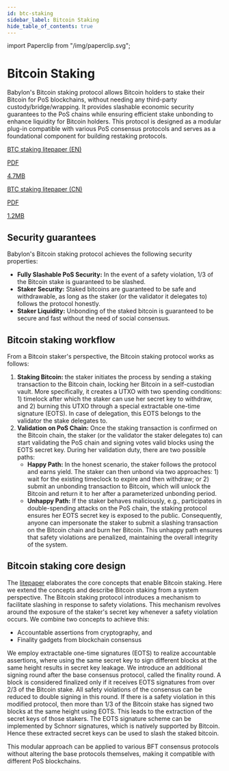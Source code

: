 ```yaml
---
id: btc-staking
sidebar_label: Bitcoin Staking
hide_table_of_contents: true
---
```


import Paperclip from "/img/paperclip.svg";

# Bitcoin Staking

Babylon's Bitcoin staking protocol allows Bitcoin holders to stake their Bitcoin for PoS blockchains, without needing any third-party custody/bridge/wrapping.
It provides slashable economic security guarantees to the PoS chains while ensuring efficient stake unbonding to enhance liquidity for Bitcoin holders.
This protocol is designed as a modular plug-in compatible with various PoS consensus protocols and serves as a foundational component for building restaking protocols.

<div class="pdf-file-banner">
  <a class="link" target="_blank" href="/papers/btc_staking_litepaper(EN).pdf">
    <div class="icon-holder">
      <Paperclip class="icon" alt="paper clip" />
    </div>
    <div class="info">
      <p class="title">BTC staking litepaper (EN)</p>
      <p class="subtitle">PDF</p>
    </div>
    <p class="size">4.7MB</p>
  </a>
  <a class="link" target="_blank" href="/papers/btc_staking_litepaper(CN).pdf">
    <div class="icon-holder">
      <Paperclip class="icon" alt="paper clip" />
    </div>
    <div class="info">
      <p class="title">BTC staking litepaper (CN)</p>
      <p class="subtitle">PDF</p>
    </div>
    <p class="size">1.2MB</p>
  </a>
</div>

## Security guarantees

Babylon's Bitcoin staking protocol achieves the following security properties:

- **Fully Slashable PoS Security:** In the event of a safety violation, 1/3 of the Bitcoin stake is guaranteed to be slashed.
- **Staker Security:** Staked bitcoins are guaranteed to be safe and withdrawable, as long as the staker (or the validator it delegates to) follows the protocol honestly.
- **Staker Liquidity:** Unbonding of the staked bitcoin is guaranteed to be secure and fast without the need of social consensus.

## Bitcoin staking workflow

From a Bitcoin staker's perspective, the Bitcoin staking protocol works as follows:

1. **Staking Bitcoin:** the staker initiates the process by sending a staking transaction to the Bitcoin chain, locking her Bitcoin in a self-custodian vault. More specifically, it creates a UTXO with two spending conditions: 1) timelock after which the staker can use her secret key to withdraw, and 2) burning this UTXO through a special extractable one-time signature (EOTS). In case of delegation, this EOTS belongs to the validator the stake delegates to.
2. **Validation on PoS Chain:** Once the staking transaction is confirmed on the Bitcoin chain, the staker (or the validator the staker delegates to) can start validating the PoS chain and signing votes valid blocks using the EOTS secret key. During her validation duty, there are two possible paths:
   - **Happy Path:** In the honest scenario, the staker follows the protocol and earns yield. The staker can then unbond via two approaches: 1) wait for the existing timeclock to expire and then withdraw; or 2) submit an unbonding transaction to Bitcoin, which will unlock the Bitcoin and return it to her after a parameterized unbonding period.
   - **Unhappy Path:** If the staker behaves maliciously, e.g., participates in double-spending attacks on the PoS chain, the staking protocol ensures her EOTS secret key is exposed to the public. Consequently, anyone can impersonate the staker to submit a slashing transaction on the Bitcoin chain and burn her Bitcoin. This unhappy path ensures that safety violations are penalized, maintaining the overall integrity of the system.

## Bitcoin staking core design

The [litepaper](/papers/btc_staking_litepaper.pdf) elaborates the core concepts that enable Bitcoin staking. Here we extend the concepts and describe Bitcoin staking from a system perspective.
The Bitcoin staking protocol introduces a mechanism to facilitate slashing in response to safety violations.
This mechanism revolves around the exposure of the staker's secret key whenever a safety violation occurs.
We combine two concepts to achieve this:

- Accountable assertions from cryptography, and
- Finality gadgets from blockchain consensus

We employ extractable one-time signatures (EOTS) to realize accountable assertions, where using the same secret key to sign different blocks at the same height results in secret key leakage.
We introduce an additional signing round after the base consensus protocol, called the finality round. A block is considered finalized only if it receives EOTS signatures from over 2/3 of the Bitcoin stake.
All safety violations of the consensus can be reduced to double signing in this round.
If there is a safety violation in this modified protocol, then more than 1/3 of the Bitcoin stake has signed two blocks at the same height using EOTS.
This leads to the extraction of the secret keys of those stakers.
The EOTS signature scheme can be implemented by Schnorr signatures, which is natively supported by Bitcoin.
Hence these extracted secret keys can be used to slash the staked bitcoin.

This modular approach can be applied to various BFT consensus protocols without altering the base protocols themselves, making it compatible with different PoS blockchains.
